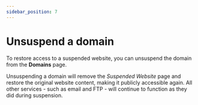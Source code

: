 ```yaml
---
sidebar_position: 7
---
```


# Unsuspend a domain

To restore access to a suspended website, you can unsuspend the domain from the **Domains** page.

Unsuspending a domain will remove the *Suspended Website* page and restore the original website content, making it publicly accessible again. All other services - such as email and FTP - will continue to function as they did during suspension.
